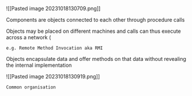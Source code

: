 
![[Pasted image 20231018130709.png]]

Components are objects connected to each other through procedure calls

Objects may be placed on different machines and calls can thus execute across a network (

	e.g. Remote Method Invocation aka RMI

Objects encapsulate data and offer methods on that data without revealing the internal implementation

![[Pasted image 20231018130919.png]]

	Common organisation

